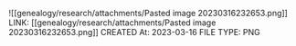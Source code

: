 ![[genealogy/research/attachments/Pasted image 20230316232653.png]]
LINK: [[genealogy/research/attachments/Pasted image 20230316232653.png]]
CREATED At: 2023-03-16
FILE TYPE: PNG
